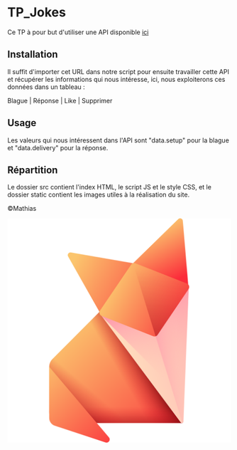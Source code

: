 # TP_Jokes

Ce TP à pour but d'utiliser une API disponible [ici](https://v2.jokeapi.dev/joke/Any?lang=fr&blacklistFlags=nsfw,religious,political,racist,sexist,explicit)

## Installation

Il suffit d'importer cet URL dans notre script pour ensuite travailler cette API et récupérer les informations qui nous intéresse, ici, nous exploiterons ces données dans un tableau :

Blague | Réponse | Like | Supprimer

## Usage

Les valeurs qui nous intéressent dans l'API sont "data.setup" pour la blague et "data.delivery" pour la réponse.

## Répartition

Le dossier src contient l'index HTML, le script JS et le style CSS, et le dossier static contient les images utiles à la réalisation du site.

©Mathias  

![alt text](https://github.com/MrFOX17000/TP_Jokes/blob/main/static/renard.png)
